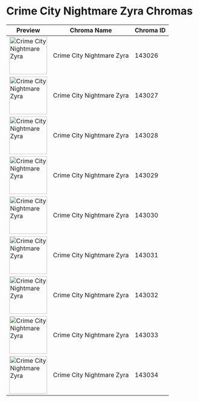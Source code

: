 # Crime City Nightmare Zyra Chromas

| Preview | Chroma Name | Chroma ID |
|---|---|---|
| <img src='https://raw.communitydragon.org/latest/plugins/rcp-be-lol-game-data/global/default/v1/champion-chroma-images/143/143026.png' alt='Crime City Nightmare Zyra' width='100'> | Crime City Nightmare Zyra | 143026 |
| <img src='https://raw.communitydragon.org/latest/plugins/rcp-be-lol-game-data/global/default/v1/champion-chroma-images/143/143027.png' alt='Crime City Nightmare Zyra' width='100'> | Crime City Nightmare Zyra | 143027 |
| <img src='https://raw.communitydragon.org/latest/plugins/rcp-be-lol-game-data/global/default/v1/champion-chroma-images/143/143028.png' alt='Crime City Nightmare Zyra' width='100'> | Crime City Nightmare Zyra | 143028 |
| <img src='https://raw.communitydragon.org/latest/plugins/rcp-be-lol-game-data/global/default/v1/champion-chroma-images/143/143029.png' alt='Crime City Nightmare Zyra' width='100'> | Crime City Nightmare Zyra | 143029 |
| <img src='https://raw.communitydragon.org/latest/plugins/rcp-be-lol-game-data/global/default/v1/champion-chroma-images/143/143030.png' alt='Crime City Nightmare Zyra' width='100'> | Crime City Nightmare Zyra | 143030 |
| <img src='https://raw.communitydragon.org/latest/plugins/rcp-be-lol-game-data/global/default/v1/champion-chroma-images/143/143031.png' alt='Crime City Nightmare Zyra' width='100'> | Crime City Nightmare Zyra | 143031 |
| <img src='https://raw.communitydragon.org/latest/plugins/rcp-be-lol-game-data/global/default/v1/champion-chroma-images/143/143032.png' alt='Crime City Nightmare Zyra' width='100'> | Crime City Nightmare Zyra | 143032 |
| <img src='https://raw.communitydragon.org/latest/plugins/rcp-be-lol-game-data/global/default/v1/champion-chroma-images/143/143033.png' alt='Crime City Nightmare Zyra' width='100'> | Crime City Nightmare Zyra | 143033 |
| <img src='https://raw.communitydragon.org/latest/plugins/rcp-be-lol-game-data/global/default/v1/champion-chroma-images/143/143034.png' alt='Crime City Nightmare Zyra' width='100'> | Crime City Nightmare Zyra | 143034 |
